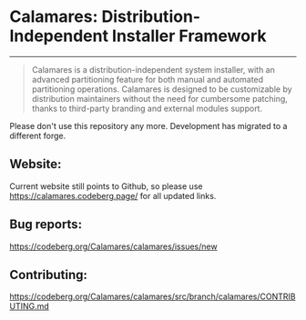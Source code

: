 <!-- SPDX-FileCopyrightText: no
     SPDX-License-Identifier: CC0-1.0
-->

# Calamares: Distribution-Independent Installer Framework
---------

> Calamares is a distribution-independent system installer, with an advanced partitioning
> feature for both manual and automated partitioning operations. Calamares is designed to
> be customizable by distribution maintainers without the need for cumbersome patching,
> thanks to third-party branding and external modules support.

Please don't use this repository any more.
Development has migrated to a different forge.

## Website:
Current website still points to Github, so please use https://calamares.codeberg.page/
for all updated links.

## Bug reports:
https://codeberg.org/Calamares/calamares/issues/new

## Contributing:
https://codeberg.org/Calamares/calamares/src/branch/calamares/CONTRIBUTING.md
